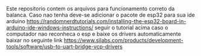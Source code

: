 Este repositorio contem os arquivos para funcionamento correto da balanca.
Caso nao tenha deve-se adicionar o pacote de esp32 para sua ide arduino
https://randomnerdtutorials.com/installing-the-esp32-board-in-arduino-ide-windows-instructions/
seguir o tutorial acima
caso o computador nao reconheca o esp e baixe os drivers automaticamente baixar no seguinte link 
https://www.silabs.com/products/development-tools/software/usb-to-uart-bridge-vcp-drivers

